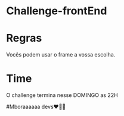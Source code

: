 # Challenge-frontEnd

# Regras
Vocês podem usar o frame a vossa escolha.

# Time
O challenge termina nesse DOMINGO as 22H

#Mboraaaaaa devs❤️🙏🏽
